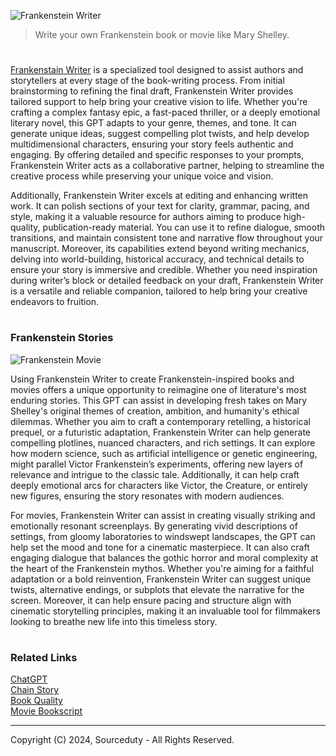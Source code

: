 ![Frankenstein Writer](https://github.com/user-attachments/assets/13c47f04-4a4d-4a5d-b9fa-666f4d4795e7)

> Write your own Frankenstein book or movie like Mary Shelley.
#

[Frankenstain Writer](https://chatgpt.com/g/g-674c29e901fc8191860e619ee5b4fdb4-frankenstein-writer) is a specialized tool designed to assist authors and storytellers at every stage of the book-writing process. From initial brainstorming to refining the final draft, Frankenstein Writer provides tailored support to help bring your creative vision to life. Whether you're crafting a complex fantasy epic, a fast-paced thriller, or a deeply emotional literary novel, this GPT adapts to your genre, themes, and tone. It can generate unique ideas, suggest compelling plot twists, and help develop multidimensional characters, ensuring your story feels authentic and engaging. By offering detailed and specific responses to your prompts, Frankenstein Writer acts as a collaborative partner, helping to streamline the creative process while preserving your unique voice and vision.

Additionally, Frankenstein Writer excels at editing and enhancing written work. It can polish sections of your text for clarity, grammar, pacing, and style, making it a valuable resource for authors aiming to produce high-quality, publication-ready material. You can use it to refine dialogue, smooth transitions, and maintain consistent tone and narrative flow throughout your manuscript. Moreover, its capabilities extend beyond writing mechanics, delving into world-building, historical accuracy, and technical details to ensure your story is immersive and credible. Whether you need inspiration during writer’s block or detailed feedback on your draft, Frankenstein Writer is a versatile and reliable companion, tailored to help bring your creative endeavors to fruition.

#
### Frankenstein Stories

![Frankenstein Movie](https://github.com/user-attachments/assets/af52678b-4703-4449-845d-f67dc4b113fc)

Using Frankenstein Writer to create Frankenstein-inspired books and movies offers a unique opportunity to reimagine one of literature's most enduring stories. This GPT can assist in developing fresh takes on Mary Shelley's original themes of creation, ambition, and humanity's ethical dilemmas. Whether you aim to craft a contemporary retelling, a historical prequel, or a futuristic adaptation, Frankenstein Writer can help generate compelling plotlines, nuanced characters, and rich settings. It can explore how modern science, such as artificial intelligence or genetic engineering, might parallel Victor Frankenstein’s experiments, offering new layers of relevance and intrigue to the classic tale. Additionally, it can help craft deeply emotional arcs for characters like Victor, the Creature, or entirely new figures, ensuring the story resonates with modern audiences.

For movies, Frankenstein Writer can assist in creating visually striking and emotionally resonant screenplays. By generating vivid descriptions of settings, from gloomy laboratories to windswept landscapes, the GPT can help set the mood and tone for a cinematic masterpiece. It can also craft engaging dialogue that balances the gothic horror and moral complexity at the heart of the Frankenstein mythos. Whether you're aiming for a faithful adaptation or a bold reinvention, Frankenstein Writer can suggest unique twists, alternative endings, or subplots that elevate the narrative for the screen. Moreover, it can help ensure pacing and structure align with cinematic storytelling principles, making it an invaluable tool for filmmakers looking to breathe new life into this timeless story.

#
### Related Links

[ChatGPT](https://github.com/sourceduty/ChatGPT)
<br>
[Chain Story](https://github.com/sourceduty/Chain_Story)
<br>
[Book Quality](https://github.com/sourceduty/Book_Quality)
<br>
[Movie Bookscript](https://github.com/sourceduty/Movie_Bookscript)

***
Copyright (C) 2024, Sourceduty - All Rights Reserved.
